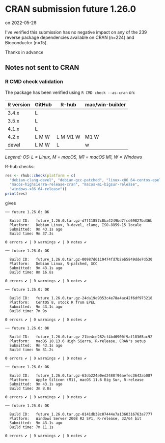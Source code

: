 # CRAN submission future 1.26.0

on 2022-05-26

I've verified this submission has no negative impact on any of the 239 reverse package dependencies available on CRAN (n=224) and Bioconductor (n=15).

Thanks in advance


## Notes not sent to CRAN

### R CMD check validation

The package has been verified using `R CMD check --as-cran` on:

| R version     | GitHub | R-hub    | mac/win-builder |
| ------------- | ------ | -------- | --------------- |
| 3.4.x         | L      |          |                 |
| 3.5.x         | L      |          |                 |
| 4.1.x         | L      |          |                 |
| 4.2.x         | L M W  | L M M1 W | M1 W            |
| devel         | L M W  | L        |    w            |

*Legend: OS: L = Linux, M = macOS, M1 = macOS M1, W = Windows*


R-hub checks:

```r
res <- rhub::check(platform = c(
  "debian-clang-devel", "debian-gcc-patched", "linux-x86_64-centos-epel",
  "macos-highsierra-release-cran", "macos-m1-bigsur-release",
  "windows-x86_64-release"))
print(res)
```

gives

```
── future 1.26.0: OK

  Build ID:   future_1.26.0.tar.gz-d7f11857c8ba4249bd7fcd69827bd36b
  Platform:   Debian Linux, R-devel, clang, ISO-8859-15 locale
  Submitted:  9m 43.1s ago
  Build time: 9m 37.3s

0 errors ✔ | 0 warnings ✔ | 0 notes ✔

── future 1.26.0: OK

  Build ID:   future_1.26.0.tar.gz-00987d6119474fd7b2eb5849dde7d530
  Platform:   Debian Linux, R-patched, GCC
  Submitted:  9m 43.1s ago
  Build time: 8m 16.8s

0 errors ✔ | 0 warnings ✔ | 0 notes ✔

── future 1.26.0: OK

  Build ID:   future_1.26.0.tar.gz-24da19e9353c4e78a4ac42f6df973218
  Platform:   CentOS 8, stock R from EPEL
  Submitted:  9m 43.1s ago
  Build time: 7m 9s

0 errors ✔ | 0 warnings ✔ | 0 notes ✔

── future 1.26.0: OK

  Build ID:   future_1.26.0.tar.gz-21be4ce282cf4bd6900f9af18365ac92
  Platform:   macOS 10.13.6 High Sierra, R-release, CRAN's setup
  Submitted:  9m 43.1s ago
  Build time: 5m 31.2s

0 errors ✔ | 0 warnings ✔ | 0 notes ✔

── future 1.26.0: OK

  Build ID:   future_1.26.0.tar.gz-63db224e0ed2488f96aefec3642ab087
  Platform:   Apple Silicon (M1), macOS 11.6 Big Sur, R-release
  Submitted:  9m 43.1s ago
  Build time: 3m 8.8s

0 errors ✔ | 0 warnings ✔ | 0 notes ✔

── future 1.26.0: OK

  Build ID:   future_1.26.0.tar.gz-0141db38c07444e7a1360316763a7777
  Platform:   Windows Server 2008 R2 SP1, R-release, 32/64 bit
  Submitted:  9m 43.1s ago
  Build time: 7m 11.1s

0 errors ✔ | 0 warnings ✔ | 0 notes ✔
```
